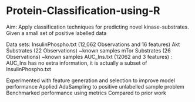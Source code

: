 # Protein-Classification-using-R
Aim:
Apply classification techniques for predicting novel kinase-substrates. Given a small set of positive labelled data

Data sets:
InsulinPhospho.txt (12,062 Observations and 16 features)
Akt Substrates (22 Observations) ~known samples
mTor Substrates (26 Observations) ~known samples
AUC_Ins.txt (12062 and 3 features) : AUC_Ins has no extra information, it is actually a subset of InsulinPhospho.txt

Experimented with feature generation and selection to improve model performance
Applied AdaSampling to positive unlabelled sample problem
Benchmarked performance using metrics
Compared to prior work

